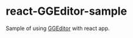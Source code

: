 # react-GGEditor-sample
Sample of using [GGEditor](https://github.com/alibaba/GGEditor)
with react app.

